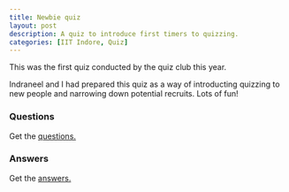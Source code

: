 ```yaml
---
title: Newbie quiz
layout: post
description: A quiz to introduce first timers to quizzing.
categories: [IIT Indore, Quiz]
---
```


This was the first quiz conducted by the quiz club this year.

Indraneel and I had prepared this quiz as a way of introducting quizzing to new people and narrowing down potential recruits.
Lots of fun! 
### Questions

Get the [questions.](/static/newbie-quiz/Questions.pdf)

### Answers

Get the [answers.](/static/newbie-quiz/Answers.pdf)

